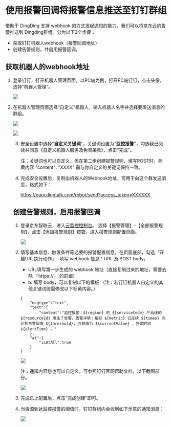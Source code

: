# 使用报警回调将报警信息推送至钉钉群组

借助于 DingDing 支持 webhook 的方式发起通知的能力，我们可以将京东云的告警推送到 Dingding群组。分为以下2个步骤：

- 获取钉钉机器人webhook（报警回调地址）
- 创建告警规则，并启用报警回调。



## 获取机器人的webhook地址

1. 登录钉钉，打开机器人管理页面。以PC端为例，打开PC端钉钉，点击头像，选择“机器人管理”。

   ![](../img/dingding-1.png)

2. 在机器人管理页面选择“自定义”机器人，输入机器人名字并选择要发送消息的群组。

   ![](../img/dingding-2.png)  

   ![](../img/dingding-3.png)

   3. 安全设置中选择“**自定义关键词**”，关键词设置为“**监控报警**”，勾选我已阅读并同意《自定义机器人服务及免责条款》，点击“完成”。 

      注：关键词也可以自定义，但在第二步创建报警规则，填写POST时，标黄内容 "content": "XXXX" 需与你自定义的关键词保持一致。

   4. 完成安全设置后，复制出机器人的Webhook地址，可用于向这个群发送消息，格式如下：

      https://oapi.dingtalk.com/robot/send?access_token=XXXXXX

   ## 创建告警规则，启用报警回调

   1. 登录京东智联云，进入[云监控控制台](https://cms-console.jdcloud.com/overview)。 选择【报警管理】-【全部报警规则】，点击【添加报警规则】按钮，进入报警规则配置页面。

      ![](../img/shooting-rule_1.png)

   2. 填写基本信息、触发条件等必要的报警配置信息。在页面底部，勾选「开启URL执行动作」- 填写 webhook 信息：URL 及 POST body。 

      - URL填写第一步生成的 webhook 地址（直接复制过来的地址，需要去除 「https://」 的前缀）
      - b.	填写 body，可以复制以下的模板 （注：若钉钉机器人自定义的其他关键词则需修改以下标黄内容。）

      ```
      {
          "msgtype":"text",
          "text":{
              "content":"监控报警：${region} 的 ${serviceCode} 产品线的 ${resourceId} 发生了告警，告警详情：指标 ${metric} 已连续 ${times} 次达到告警阈值 ${threshold}, 当前值为 ${currentValue} ，告警时间 ${alertTime} 。"
          },
          "at":{
              "isAtAll":true
          }
      }
      
      ```

      ![](../img/dingding-4.png)

      注：通知内容您也可以自定义，可参照钉钉官网帮助文档，以下截图部分。

      ![](../img/dingding-5.png)

   3. 完成已上配置后，点击“完成创建”即可。

   4. 当资源到达监控报警的阈值时，钉钉群组内会收到如下示意的通知消息：

      ![](../img/dingding-6.png)

